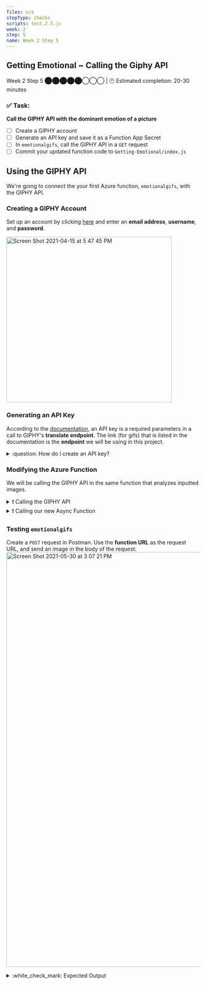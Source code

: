```yaml
---
files: n/a
stepType: checks
scripts: test.2.5.js
week: 2
step: 5
name: Week 2 Step 5
---
```


## Getting Emotional ~ Calling the Giphy API

Week 2 Step 5 ⬤⬤⬤⬤⬤◯◯◯ | 🕐 Estimated completion: 20-30 minutes

### ✅ Task:
**Call the GIPHY API with the dominant emotion of a picture**
- [ ] Create a GIPHY account
- [ ] Generate an API key and save it as a Function App Secret
- [ ] In `emotionalgifs`, call the GIPHY API in a `GET` request
- [ ] Commit your updated function code to `Getting-Emotional/index.js`

## Using the GIPHY API
We're going to connect the your first Azure function, `emotionalgifs`, with the GIPHY API.

### Creating a GIPHY Account
Set up an account by clicking [here](https://giphy.com/join) and enter an **email address**, **username**, and **password**.

<img width="431" alt="Screen Shot 2021-04-15 at 5 47 45 PM" src="https://user-images.githubusercontent.com/70852990/114942675-e431c900-9e12-11eb-93b4-15caed2d7852.png">

### Generating an API Key
According to the [documentation](https://developers.giphy.com/docs/api/endpoint#translate), an API key is a required parameters in a call to GIPHY's **translate endpoint**. The link (for gifs) that is listed in the documentation is the **endpoint** we will be using in this project.

<details>
<summary>:question: How do I create an API key?</summary>
</br>

To create an **API key** click [here](https://developers.giphy.com/dashboard/) and click Create an App. <br>
<img width="352" alt="Screen Shot 2021-04-15 at 5 55 16 PM" src="https://user-images.githubusercontent.com/70852990/114943343-d892d200-9e13-11eb-9365-9f6aec7692c3.png">

Select API, **not** SDK! <br>
<img width="663" alt="Screen Shot 2021-04-15 at 5 55 32 PM" src="https://user-images.githubusercontent.com/70852990/114943349-daf52c00-9e13-11eb-870e-0be1998c2e04.png">

Then, enter the required information. <br>
<img width="663" alt="Screen Shot 2021-04-15 at 5 55 41 PM" src="https://user-images.githubusercontent.com/70852990/114943355-dd578600-9e13-11eb-8257-1d9b65f8f5f1.png">

Click **Create App**, and your key should be given.

Next, store your API key as a **function app secret** so it's **safe**!

<br><br/>
</details>

### Modifying the Azure Function
We will be calling the GIPHY API in the same function that analyzes inputted images.

<details>
<summary>❗ Calling the GIPHY API</summary>
</br>

Create another **async function** in `emotionalgifs` called `findGifs`. It needs a parameter through which we can pass the **dominant emotion** of an image. Call this parameter `emotion`.

Now, we're going to call the GIPHY API inside our new async function using `fetch`. Use the **translate endpoint** from the [documentation](https://developers.giphy.com/docs/api/endpoint#translate). HINT: we want the dominant emotion from the image to be the **search term**, and we only want **1 gif** to be returned.
```js
//COMPLETE THE CODE
const apiResult = await fetch ("https://api.giphy.com/v1/gifs/translate?//WHAT GOES HERE?");
```

We need to convert the content of `apiResult` into **JSON format**. Remember, we're using the `await` keyword because `fetch` (which we used to call the GIPHY API) returns a Promise, and a Promise is a **proxy** for a value that isn't currently known.
```js
const jsonResult = await //WHAT GOES HERE?.json();
```

Finally, we need to return a specific link from the JSON file stored in `jsonResult`:
```js
return //WHAT GOES HERE.data.url;
```

<br><br/>
</details>

<details>
<summary>❗ Calling our new Async Function</summary>
</br>

Now, we need to call `findGifs` in the first async function in `emotionalgifs`. Currently, our first async function looks like this:
```js
module.exports = async function (context, req) {
    context.log('JavaScript HTTP trigger function processed a request.');

    var boundary = multipart.getBoundary(req.headers['content-type']);
    var body = req.body;
    var parts = multipart.Parse(body, boundary);

    var result = await analyzeImage(parts[0].data);

    let emotions = result[0].faceAttributes.emotion;
    let objects = Object.values(emotions);
    const main_emotion = Object.keys(emotions).find(key => emotions[key] === Math.max(...objects));

    context.res = {
        // status: 200, /* Defaults to 200 */
        body: main_emotion
    };
    console.log(result)
    context.done();
}
```

We need to declare another variable, `gif`. It needs to store the link returned when our new async function, `findGifs`, is called. Also, the **dominant emotion** from our analyzed image needs to be passed through the `emotion` parameter.
```js
var gif = await //WHAT GOES HERE?
```

Finally, we need our new variable `gif` to be the output of `emotionalgifs` rather than `main_emotion`:
```js
context.res = {
    // status: 200, /* Defaults to 200 */
    body: //WHAT GOES HERE?
};
```

<br><br/>
</details>

### Testing `emotionalgifs`
Create a `POST` request in Postman. Use the **function URL** as the request URL, and send an image in the body of the request:
<img width="1080" alt="Screen Shot 2021-05-30 at 3 07 21 PM" src="https://user-images.githubusercontent.com/70852990/120116944-be5d4b00-c158-11eb-9140-124031493c06.png">

<details>
<summary>:white_check_mark: Expected Output</summary>
</br>
The link outputted by the function should look something like this: <br><br>

`https://giphy.com/gifs/happy-spongebob-squarepants-happiness-brHaCdJqCXijm`

<br><br/>
</details>
